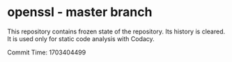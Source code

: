 # openssl - master branch

This repository contains frozen state of the repository.
Its history is cleared. It is used only for static code
analysis with Codacy.

Commit Time: 1703404499